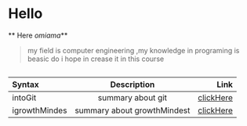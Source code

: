 
# Hello 


** Here _omiama_** 

> my field is computer engineering ,my knowledge in programing is beasic do i hope in crease it in this course

## 
##

| Syntax         | Description                   | Link              |
| :---           |    :----:                     |           ---:    |
|  intoGit       | summary about git             | [clickHere](https://omaimah-sulaiman.github.io/reading-notes102/read02)         |
|  igrowthMindes | summary about growthMindest   | [clickHere](https://omaimah-sulaiman.github.io/reading-notes102/growthMindest)  |



